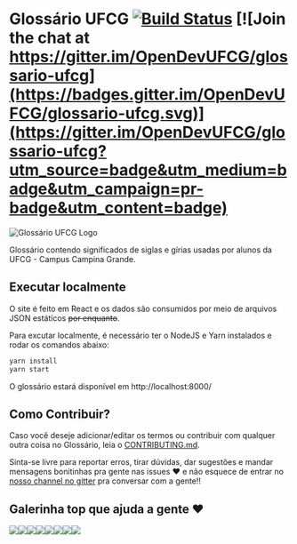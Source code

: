 # Glossário UFCG [![Build Status](https://travis-ci.com/OpenDevUFCG/glossario-ufcg.svg?branch=master)](https://travis-ci.com/OpenDevUFCG/glossario-ufcg) [![Join the chat at https://gitter.im/OpenDevUFCG/glossario-ufcg](https://badges.gitter.im/OpenDevUFCG/glossario-ufcg.svg)](https://gitter.im/OpenDevUFCG/glossario-ufcg?utm_source=badge&utm_medium=badge&utm_campaign=pr-badge&utm_content=badge)

![Glossário UFCG Logo](https://i.imgur.com/PBCURux.png)

Glossário contendo significados de siglas e gírias usadas por alunos da UFCG - Campus Campina Grande.

## Executar localmente

O site é feito em React e os dados são consumidos por meio de arquivos JSON estáticos ~~por enquanto~~.

Para excutar localmente, é necessário ter o NodeJS e Yarn instalados e rodar os comandos abaixo:

```sh
yarn install
yarn start
```

O glossário estará disponível em http://localhost:8000/


## Como Contribuir?

Caso você deseje adicionar/editar os termos ou contribuir com qualquer outra coisa no Glossário, leia o [CONTRIBUTING.md](CONTRIBUTING.md).

Sinta-se livre para reportar erros, tirar dúvidas, dar sugestões e mandar mensagens bonitinhas pra gente nas issues :heart: e não esquece de entrar no [nosso channel no gitter](https://gitter.im/OpenDevUFCG/glossario-ufcg) pra conversar com a gente!!

## Galerinha top que ajuda a gente :heart:

[![](https://sourcerer.io/fame/JoseRenan/OpenDevUFCG/glossario-ufcg/images/0)](https://sourcerer.io/fame/JoseRenan/OpenDevUFCG/glossario-ufcg/links/0)[![](https://sourcerer.io/fame/JoseRenan/OpenDevUFCG/glossario-ufcg/images/1)](https://sourcerer.io/fame/JoseRenan/OpenDevUFCG/glossario-ufcg/links/1)[![](https://sourcerer.io/fame/JoseRenan/OpenDevUFCG/glossario-ufcg/images/2)](https://sourcerer.io/fame/JoseRenan/OpenDevUFCG/glossario-ufcg/links/2)[![](https://sourcerer.io/fame/JoseRenan/OpenDevUFCG/glossario-ufcg/images/3)](https://sourcerer.io/fame/JoseRenan/OpenDevUFCG/glossario-ufcg/links/3)[![](https://sourcerer.io/fame/JoseRenan/OpenDevUFCG/glossario-ufcg/images/4)](https://sourcerer.io/fame/JoseRenan/OpenDevUFCG/glossario-ufcg/links/4)[![](https://sourcerer.io/fame/JoseRenan/OpenDevUFCG/glossario-ufcg/images/5)](https://sourcerer.io/fame/JoseRenan/OpenDevUFCG/glossario-ufcg/links/5)[![](https://sourcerer.io/fame/JoseRenan/OpenDevUFCG/glossario-ufcg/images/6)](https://sourcerer.io/fame/JoseRenan/OpenDevUFCG/glossario-ufcg/links/6)[![](https://sourcerer.io/fame/JoseRenan/OpenDevUFCG/glossario-ufcg/images/7)](https://sourcerer.io/fame/JoseRenan/OpenDevUFCG/glossario-ufcg/links/7)
